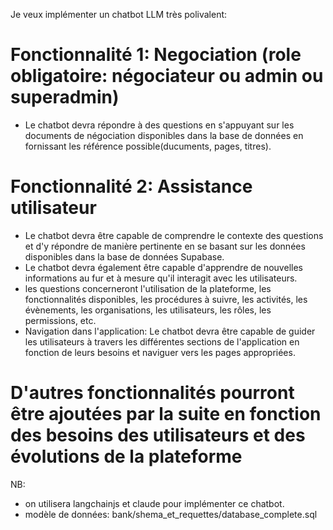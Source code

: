 Je veux implémenter un chatbot LLM très polivalent:
# Fonctionnalité 1: Negociation (role obligatoire: négociateur ou admin ou superadmin)
- Le chatbot devra répondre à des questions en s'appuyant sur les documents de négociation disponibles dans la base de données en fornissant les référence possible(ducuments, pages, titres).

# Fonctionnalité 2: Assistance utilisateur
- Le chatbot devra être capable de comprendre le contexte des questions et d'y répondre de manière pertinente en se basant sur les données disponibles dans la base de données Supabase.
- Le chatbot devra également être capable d'apprendre de nouvelles informations au fur et à mesure qu'il interagit avec les utilisateurs.
- les questions concerneront l'utilisation de la plateforme, les fonctionnalités disponibles, les procédures à suivre, les activités, les évènements, les organisations, les utilisateurs, les rôles, les permissions, etc.
- Navigation dans l'application: Le chatbot devra être capable de guider les utilisateurs à travers les différentes sections de l'application en fonction de leurs besoins et naviguer vers les pages appropriées.

# D'autres fonctionnalités pourront être ajoutées par la suite en fonction des besoins des utilisateurs et des évolutions de la plateforme


NB:
- on utilisera langchainjs et claude pour implémenter ce chatbot.
- modèle de données: bank/shema_et_requettes/database_complete.sql
